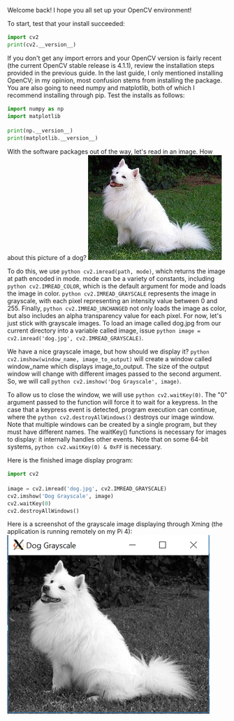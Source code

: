 Welcome back! I hope you all set up your OpenCV environment!

To start, test that your install succeeded:
```python
import cv2
print(cv2.__version__)
```

If you don't get any import errors and your OpenCV version is fairly recent (the current OpenCV stable release is 4.1.1), review the installation steps provided in the previous guide. In the last guide, I only mentioned installing OpenCV; in my opinion, most confusion stems from installing the package. You are also going to need numpy and matplotlib, both of which I recommend installing through pip. Test the installs as follows: 
```python
import numpy as np
import matplotlib

print(np.__version__)
print(matplotlib.__version__)
```

With the software packages out of the way, let's read in an image. How about this picture of a dog? 
![From Wikipedia](InlineImages/306px-American_Eskimo_Dog.jpg)

To do this, we use ```python cv2.imread(path, mode)```, which returns the image at path encoded in mode. mode can be a variety of constants, including ```python cv2.IMREAD_COLOR```, which is the default argument for mode and loads the image in color. ```python cv2.IMREAD_GRAYSCALE``` represents the image in grayscale, with each pixel representing an intensity value between 0 and 255. Finally, ```python cv2.IMREAD_UNCHANGED```  not only loads the image as color, but also includes an alpha transparency value for each pixel. For now, let's just stick with grayscale images. To load an image called dog.jpg from our current directory into a variable called image, issue ```python image = cv2.imread('dog.jpg', cv2.IMREAD_GRAYSCALE)```.

We have a nice grayscale image, but how should we display it? ```python cv2.imshow(window_name, image_to_output)```  will create a window called window_name which displays image_to_output. The size of the output window will change with different images passed to the second argument. So, we will call ```python cv2.imshow('Dog Grayscale', image)```.

To allow us to close the window, we will use ```python cv2.waitKey(0)```. The "0" argument passed to the function will force it to wait for a keypress. In the case that a keypress event is detected, program execution can continue, where the ```python cv2.destroyAllWindows()``` destroys our image window. Note that multiple windows can be created by a single program, but they must have different names. The waitKey() functions is necessary for images to display: it internally handles other events. Note that on some 64-bit systems, ```python cv2.waitKey(0) & 0xFF``` is necessary.

Here is the finished image display program:
```python 
import cv2

image = cv2.imread('dog.jpg', cv2.IMREAD_GRAYSCALE)
cv2.imshow('Dog Grayscale', image)
cv2.waitKey(0)
cv2.destroyAllWindows()
```

Here is a screenshot of the grayscale image displaying through Xming (the application is running remotely on my Pi 4):
![From Wikipedia](InlineImages/opencvbook_dog1.PNG)
